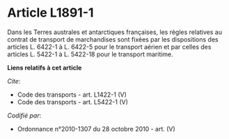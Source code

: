 # Article L1891-1

Dans les Terres australes et antarctiques françaises, les règles relatives au contrat de transport de marchandises sont
fixées par les dispositions des articles L. 6422-1 à L. 6422-5 pour le transport aérien et par celles des articles L. 5422-1
à L. 5422-18 pour le transport maritime.

**Liens relatifs à cet article**

_Cite_:

  - Code des transports - art. L1422-1 (V)
  - Code des transports - art. L5422-1 (V)

_Codifié par_:

  - Ordonnance n°2010-1307 du 28 octobre 2010 - art. (V)
